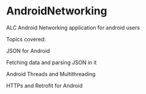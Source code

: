 # AndroidNetworking
ALC Android Networking application for android users

Topics covered:

  JSON for Android
  
  Fetching data  and parsing JSON in it
  
  Android Threads and Multithreading
  
  HTTPs and Retrofit for Android
  
